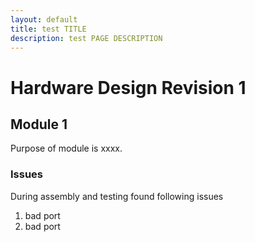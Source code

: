 ```yaml
---
layout: default
title: test TITLE
description: test PAGE DESCRIPTION
---
```


# Hardware Design Revision 1

## Module 1
Purpose of module is xxxx. 
### Issues
During assembly and testing found following issues

1. bad port
1. bad port
